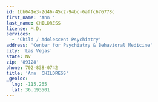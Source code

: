 ```yaml
---
id: 1bb641e3-2d46-45c2-94bc-6affc676778c
first_name: 'Ann '
last_name: CHILDRESS
license: M.D.
services:
  - 'Child / Adolescent Psychiatry'
address: 'Center for Psychiatry & Behavioral Medicine'
city: 'Las Vegas'
state: NV
zip: '89128'
phone: 702-838-0742
title: 'Ann  CHILDRESS'
_geoloc:
  lng: -115.265
  lat: 36.193501
---
```

